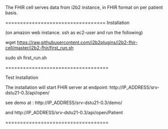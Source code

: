 The FHIR cell serves data from i2b2 instance, in FHIR format on per patient basis. 


==================================
Installation 

(on amazon web instance. ssh as ec2-user and run the following)

wget https://raw.githubusercontent.com/i2b2plugins/i2b2-fhir-cell/master/i2b2-fhir/first_run.sh

sudo sh first_run.sh

===================================

Test Installation

The installation will start FHIR server at endpoint: http://IP_ADDRESS/srv-dstu21-0.3/api/open/

see demo at : http://IP_ADDRESS/srv-dstu21-0.3/demo/

and http://IP_ADDRESS/srv-dstu21-0.3/api/open/Patient

===================================

